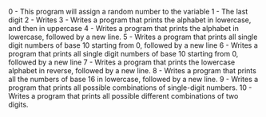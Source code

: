 0 - This program will assign a random number to the variable
1 - The last digit
2 - Writes
3 - Writes a program that prints the alphabet in lowercase, and then in uppercase
4 - Writes a program that prints the alphabet in lowercase, followed by a new line.
5 - Writes a program that prints all single digit numbers of base 10 starting from 0, followed by a new line
6 - Writes a program that prints all single digit numbers of base 10 starting from 0, followed by a new line
7 - Writes a program that prints the lowercase alphabet in reverse, followed by a new line.
8 - Writes a program that prints all the numbers of base 16 in lowercase, followed by a new line.
9 - Writes a program that prints all possible combinations of single-digit numbers.
10 - Writes a program that prints all possible different combinations of two digits.
